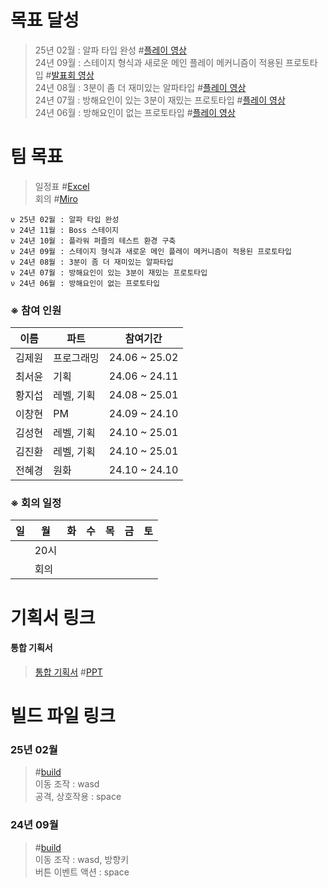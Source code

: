# 목표 달성
>25년 02월 : 알파 타입 완성   #<a href="https://youtu.be/wepo0z5fxOw">플레이 영상</a>   
>24년 09월 : 스테이지 형식과 새로운 메인 플레이 메커니즘이 적용된 프로토타입 #<a href="https://youtu.be/FDuE9BE1mF4">발표회 영상</a>   
>24년 08월 : 3분이 좀 더 재미있는 알파타입 #<a href="https://youtu.be/z8W7RxiKq7U">플레이 영상</a>   
>24년 07월 : 방해요인이 있는 3분이 재밌는 프로토타입 #<a href="https://youtu.be/xMm53i5QQvU">플레이 영상</a>   
>24년 06월 : 방해요인이 없는 프로토타입 #<a href="https://youtu.be/L-DdV-VDRyM">플레이 영상</a>

# 팀 목표
>일정표 #<a href="https://docs.google.com/spreadsheets/d/19ddOy-hGZPW09LCSMfKd36jwMjSrMh14/copy">Excel</a>   
>회의 #<a href="https://miro.com/welcomeonboard/UVVodHdqdmRxSnFjbklCc3pwMFB6SnVyT09xSjhKdW9oakQzVXRFSkJmaTNkZGI0Y2hWSmJRd2JyNmpyZDFtTS9lY3BSNDVBUVR1SDlkVHhHYnZsQnZLOE9vUVZSd25CMW9kZkJVRFJQY1MwNXRkRTZPaUNYT05IY2E0M293OWIhZQ==?share_link_id=292005462475">Miro</a>

```
ν 25년 02월 : 알파 타입 완성
ν 24년 11월 : Boss 스테이지 
ν 24년 10월 : 플라워 퍼즐의 테스트 환경 구축
ν 24년 09월 : 스테이지 형식과 새로운 메인 플레이 메커니즘이 적용된 프로토타입
ν 24년 08월 : 3분이 좀 더 재미있는 알파타입
ν 24년 07월 : 방해요인이 있는 3분이 재밌는 프로토타입
ν 24년 06월 : 방해요인이 없는 프로토타입 
```

### ※ 참여 인원
|이름|파트|참여기간|
|------|---|---|
|김제원|프로그래밍|24.06 ~ 25.02|
|최서윤|기획|24.06 ~ 24.11|
|황지섭|레벨, 기획|24.08 ~ 25.01|
|이창현|PM|24.09 ~ 24.10|
|김성현|레벨, 기획|24.10 ~ 25.01|
|김진환|레벨, 기획|24.10 ~ 25.01|
|전혜경|원화|24.10 ~ 24.10|

### ※ 회의 일정
|일|월|화|수|목|금|토|
|---|---|---|---|---|---|---|
||20시||||||
||회의||||||

# 기획서 링크

#### 통합 기획서
><a href="">통합 기획서</a>   #<a href="https://docs.google.com/presentation/d/1BcTE0Vi1iDWS71HzCjENewOWBmzJcRgZ/edit?usp=drive_link&ouid=105936148171730627990&rtpof=true&sd=true">PPT</a>   


# 빌드 파일 링크

### 25년 02월
>#<a href="https://drive.google.com/file/d/11i_wZwjLz3DMyRxy06FqK8sr4sqCJETO/view?usp=drive_link">build</a>   
이동 조작 : wasd   
공격, 상호작용 : space   

### 24년 09월
>#<a href="https://drive.google.com/file/d/1WQT6EhQ7uuhaub76Uq5kPBLIB4VM_KQ6/view?usp=sharing">build</a>   
이동 조작 : wasd, 방향키   
버튼 이벤트 액션 : space   

